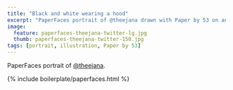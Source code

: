 ```yaml
---
title: "Black and white wearing a hood"
excerpt: "PaperFaces portrait of @theejana drawn with Paper by 53 on an iPad."
image: 
  feature: paperfaces-theejana-twitter-lg.jpg
  thumb: paperfaces-theejana-twitter-150.jpg
tags: [portrait, illustration, Paper by 53]
---
```


PaperFaces portrait of [@theejana](http://twitter.com/theejana).

{% include boilerplate/paperfaces.html %}